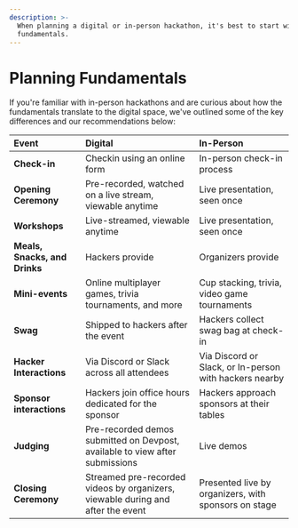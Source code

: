 ```yaml
---
description: >-
  When planning a digital or in-person hackathon, it's best to start with the
  fundamentals.
---
```


# Planning Fundamentals

If you're familiar with in-person hackathons and are curious about how the fundamentals translate to the digital space, we've outlined some of the key differences and our recommendations below:  

| Event | Digital | In-Person |
| :--- | :--- | :--- |
| **Check-in** | Checkin using an online form | In-person check-in process |
| **Opening Ceremony** | Pre-recorded, watched on a live stream, viewable anytime | Live presentation, seen once |
| **Workshops** | Live-streamed, viewable anytime | Live presentation, seen once |
| **Meals, Snacks, and Drinks** | Hackers provide | Organizers provide |
| **Mini-events** | Online multiplayer games, trivia tournaments, and more | Cup stacking, trivia, video game tournaments |
| **Swag** | Shipped to hackers after the event | Hackers collect swag bag at check-in |
| **Hacker Interactions** | Via Discord or Slack across all attendees | Via Discord or Slack, or In-person with hackers nearby |
| **Sponsor interactions** | Hackers join office hours dedicated for the sponsor | Hackers approach sponsors at their tables |
| **Judging** | Pre-recorded demos submitted on Devpost, available to view after submissions | Live demos |
| **Closing Ceremony** | Streamed pre-recorded videos by organizers, viewable during and after the event | Presented live by organizers, with sponsors on stage |





